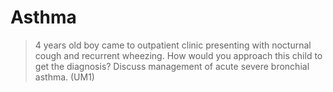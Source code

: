 # Asthma

> 4 years old boy came to outpatient clinic presenting with nocturnal cough and recurrent wheezing. How would you approach this child to get the diagnosis? Discuss management of acute severe bronchial asthma. (UM1)

